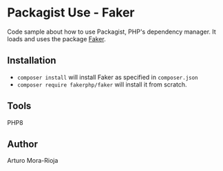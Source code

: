 # Packagist Use - Faker
Code sample about how to use Packagist, PHP's dependency manager. It loads and uses the package [Faker](https://fakerphp.org/).

## Installation
- `composer install` will install Faker as specified in `composer.json`
- `composer require fakerphp/faker` will install it from scratch.

## Tools
PHP8

## Author
Arturo Mora-Rioja